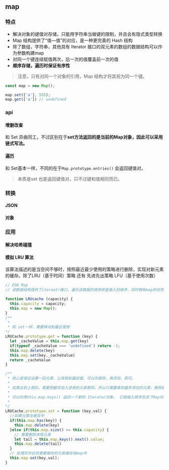 ## map

### 特点

- 解决对象的键值对存储，只能用字符串当做键的限制，并且会有隐式类型转换
- Map 结构提供了“值—值”的对应，是一种更完善的 Hash 结构
- 除了数组，字符串，其他具有 Iterator 接口的双元素的数组的数据结构可以作为参数构建map
- 对同一个键连续赋值两次，后一次的值覆盖前一次的值
- **顺序存储，遍历时保证有序性**

> 注意，只有对同一个对象的引用，Map 结构才将其视为同一个键。

```js
const map = new Map();

map.set(['a'], 555);
map.get(['a']) // undefined
```

### api

#### 增删改查

和 Set 异曲同工，不过区别在于**set方法返回的是当前的Map对象，因此可以采用链式写法。**

#### 遍历

和 Set基本一样，不同的在于`Map.prototype.entries()` 会返回键值对。

> 本质是set 也是返回键值对，只不过键和值相同而已。

### 转换

#### JSON

#### 对象

### 应用

#### 解决哈希碰撞

#### 模拟 LRU 算法

该算法描述的是当空间不够时，按照最近最少使用的策略进行删除，实现对新元素的缓存。除了LRU（基于时间）策略 还有 先进先出策略 LFU（基于使用次数）

```js
// ES6 Map
// 该数据结构提供了iteraotr接口，遍历该数据的顺序即是插入的顺序，同时拥有map的优势：O（1）时间查找和插入

function LRUcache (capacity) {
  this.capacity = capacity;
  this.map = new Map();
}
/**
 * 
 * 和 set一样，需要移动到最近使用
*/
LRUCache.prototype.get = function (key) {
  let _cacheValue = this.map.get(key)
  if(typeof _cacheValue === 'undefined') return -1;
  this.map.delete(key)
  this.map.set(key,_cacheValue)
  return _cacheValue
}

/**
 * 核心是保证设置一回元素，让其跑到最前面，可以先删除，再添加，即可。
 * 
 * 如果达到上限后，需要把最早加入进来的元素删除，所以只需要拿到最早添加的元素，删除即可
 * 
 * 可以利用this.map.keys() 返回一个新的 Iterator对象， 它按插入顺序包含了Map对象中每个元素的键，也就是上面需要的第一个元素。
 * 
*/
LRUCache.prototype.set = function (key,val) {
  //如果元素在缓存中
  if(this.map.has(key)) {
    this.map.delete(key)
  }else if(this.map.size() >= this.capacity) {
    // 需要删除末尾元素
    let tail = this.map.keys().next().value;
    this.map.delete(tail)
  }
  // 处理完毕后将需要缓存的元素缓存到map中
  this.map.set(key,val);
}
```
